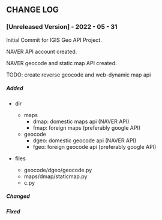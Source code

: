 ## CHANGE LOG

### [Unreleased Version] - 2022 - 05 - 31

<p>

Initial Commit for IGIS Geo API Project.

NAVER API account created.

NAVER geocode and static map API created. 

TODO: create reverse geocode and web-dynamic map api

</p>

##### Added

<p>

* dir
  * maps
    * dmap: domestic maps api (NAVER API)
    * fmap: foreign maps (preferably google API)
  * geocode
    * dgeo: domestic geocode api (NAVER API)
    * fgeo: foreign geocode api (preferably google API)

* files
  * geocode/dgeo/geocode.py
  * maps/dmap/staticmap.py
  * c.py

</p>

##### Changed

<p>

</p>

##### Fixed

<p>

</p>
